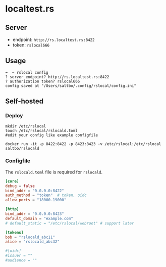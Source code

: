 # localtest.rs

## Server
- endpoint: `http://rs.localtest.rs:8422`
- token: `rslocal666`

## Usage
```shell
➜  ~ rslocal config
? server endpoint? http://rs.localtest.rs:8422
? authorization token? rslocal666
config saved at "/Users/saltbo/.config/rslocal/config.ini"
```

## Self-hosted

### Deploy

```shell
mkdir /etc/rslocal
touch /etc/rslocal/rslocald.toml
#edit your config like example configfile

docker run -it -p 8422:8422 -p 8423:8423 -v /etc/rslocal:/etc/rslocal saltbo/rslocald
```

### Configfile

The `rslocald.toml` file is required for `rslocald`.

```toml
[core]
debug = false
bind_addr = "0.0.0.0:8422"
auth_method = "token"  # token, oidc
allow_ports = "18000-19000"

[http]
bind_addr = "0.0.0.0:8423"
default_domain = "example.com"
# default_static = "/etc/rslocal/webroot" # support later

[tokens]
bob = "rslocald_abc11"
alice = "rslocald_abc32"

#[oidc]
#issuer = ""
#audience = ""
```